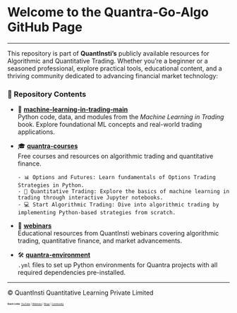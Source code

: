 # Welcome to the Quantra-Go-Algo GitHub Page

---

This repository is part of  **QuantInsti’s** publicly available resources for Algorithmic and Quantitative Trading. Whether you’re a beginner or a seasoned professional, explore practical tools, educational content, and a thriving community dedicated to advancing financial market technology:

    
### 📂 Repository Contents

 - 📘 [**machine-learning-in-trading-main**](https://github.com/quantra-go-algo/machine-learning-in-trading-main)  
   Python code, data, and modules from the *Machine Learning in Trading* book. Explore foundational ML concepts and real-world trading applications.


 - 🎓 [**quantra-courses**](https://github.com/quantra-go-algo/quantra-courses)  
   Free courses and resources on algorithmic trading and quantitative finance.  
   
       - 📊 Options and Futures: Learn fundamentals of Options Trading Strategies in Python.
       - 🤖 Quantitative Trading: Explore the basics of machine learning in trading through interactive Jupyter notebooks.
       - 💻 Start Algorithmic Trading: Dive into algorithmic trading by implementing Python-based strategies from scratch.


 - 🎥 [**webinars**](https://github.com/quantra-go-algo/webinars)  
   Educational resources from QuantInsti webinars covering algorithmic trading, quantitative finance, and market advancements.


 - 🛠️ [**quantra-environment**](https://github.com/quantra-go-algo/quantra-environment)    
   `.yml` files to set up Python environments for Quantra projects with all required dependencies pre-installed.

---
 © QuantInsti Quantitative Learning Private Limited
 <br>
    <p style="font-size: 5px;">
        <strong>Quick Links</strong>: 
        <a href="https://www.youtube.com/user/quantinsti">YouTube</a> | 
        <a href="https://blog.quantinsti.com/tag/webinars/">Webinars</a> | 
        <a href="https://www.quantinsti.com/blog/">Blogs</a> | 
        <a href="https://quantra.quantinsti.com/community">Community</a>
    </p>
